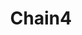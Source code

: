 ---
title: Chain4
date: 
draft: false

# descripcion
description : Pulsera en plata 925. No regulable

materials: 

color: 

dimensions: Largo 18,5 no regulable

code: 03-09-0863

type: "Pulseras"

categories: []

price: $9.320,00

price_eftvo: $7.925,00

# Images
# first image will be shown in the product page
images:
  # - image: "images/path_to_image"
  # La ubicacion de las imagenes es imagenes/Pulseras/Pulseras.Plata/03-09-0863-chain4
  - image: "./images/pulseras/plata/03-09-0863-chain4_a.jpg"
  - image: "./images/pulseras/plata/03-09-0863-chain4_b.jpg"
---